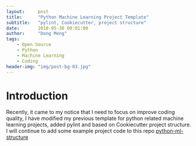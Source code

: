 ```yaml
---
layout:     post
title:      "Python Machine Learning Project Template"
subtitle:   "pylint, Cookiecutter, project structure"
date:       2018-05-30 00:01:00
author:     "Dong Meng"
tags:
    - Open Source
    - Python
    - Machine Learning
    - Coding
header-img: "img/post-bg-03.jpg"
---
```


# Introduction

Recently, it came to my notice that I need to focus on improve coding quality, I have modified my previous template for python related machine learning projects, added pylint and based on Cookiecutter project structure. I will continue to add some example project code to this repo [python-ml-structure](https://github.com/mengdong/python-ml-structure)
